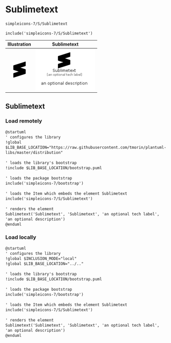 # Sublimetext


```text
simpleicons-7/S/Sublimetext
```

```text
include('simpleicons-7/S/Sublimetext')
```



| Illustration | Sublimetext |
| :---: | :---: |
| ![illustration for Illustration](../../simpleicons-7/S/Sublimetext.png) | ![illustration for Sublimetext](../../simpleicons-7/S/Sublimetext.Local.png) |




## Sublimetext

### Load remotely
```plantuml
@startuml
' configures the library
!global $LIB_BASE_LOCATION="https://raw.githubusercontent.com/tmorin/plantuml-libs/master/distribution"

' loads the library's bootstrap
!include $LIB_BASE_LOCATION/bootstrap.puml

' loads the package bootstrap
include('simpleicons-7/bootstrap')

' loads the Item which embeds the element Sublimetext
include('simpleicons-7/S/Sublimetext')

' renders the element
Sublimetext('Sublimetext', 'Sublimetext', 'an optional tech label', 'an optional description')
@enduml
```

### Load locally
```plantuml
@startuml
' configures the library
!global $INCLUSION_MODE="local"
!global $LIB_BASE_LOCATION="../.."

' loads the library's bootstrap
!include $LIB_BASE_LOCATION/bootstrap.puml

' loads the package bootstrap
include('simpleicons-7/bootstrap')

' loads the Item which embeds the element Sublimetext
include('simpleicons-7/S/Sublimetext')

' renders the element
Sublimetext('Sublimetext', 'Sublimetext', 'an optional tech label', 'an optional description')
@enduml
```


